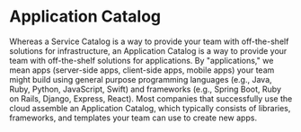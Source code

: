 # Application Catalog

Whereas a Service Catalog is a way to provide your team with off-the-shelf solutions for infrastructure, an Application
Catalog is a way to provide your team with off-the-shelf solutions for applications. By "applications," we mean apps
(server-side apps, client-side apps, mobile apps) your team might build using general purpose programming languages
(e.g., Java, Ruby, Python, JavaScript, Swift) and frameworks (e.g., Spring Boot, Ruby on Rails, Django, Express, React).
Most companies that successfully use the cloud assemble an Application Catalog, which typically consists of libraries,
frameworks, and templates your team can use to create new apps.
